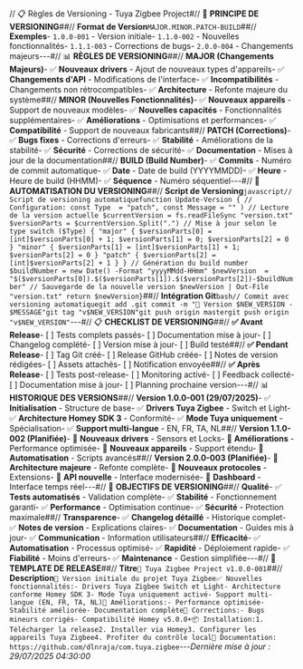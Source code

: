 // 📋 Règles de Versioning - Tuya Zigbee Project#// 🎯 **PRINCIPE DE VERSIONING**##// **Format de Version**```MAJOR.MINOR.PATCH-BUILD```##// **Exemples**- `1.0.0-001` - Version initiale- `1.1.0-002` - Nouvelles fonctionnalités- `1.1.1-003` - Corrections de bugs- `2.0.0-004` - Changements majeurs---#// 📊 **RÈGLES DE VERSIONING**##// **MAJOR (Changements Majeurs)**- ✅ **Nouveaux drivers** - Ajout de nouveaux types d'appareils- ✅ **Changements d'API** - Modifications de l'interface- ✅ **Incompatibilités** - Changements non rétrocompatibles- ✅ **Architecture** - Refonte majeure du système##// **MINOR (Nouvelles Fonctionnalités)**- ✅ **Nouveaux appareils** - Support de nouveaux modèles- ✅ **Nouvelles capacités** - Fonctionnalités supplémentaires- ✅ **Améliorations** - Optimisations et performances- ✅ **Compatibilité** - Support de nouveaux fabricants##// **PATCH (Corrections)**- ✅ **Bugs fixes** - Corrections d'erreurs- ✅ **Stabilité** - Améliorations de la stabilité- ✅ **Sécurité** - Corrections de sécurité- ✅ **Documentation** - Mises à jour de la documentation##// **BUILD (Build Number)**- ✅ **Commits** - Numéro de commit automatique- ✅ **Date** - Date de build (YYYYMMDD)- ✅ **Heure** - Heure de build (HHMM)- ✅ **Séquence** - Numéro séquentiel---#// 🔧 **AUTOMATISATION DU VERSIONING**##// **Script de Versioning**```javascript// Script de versioning automatiquefunction Update-Version { // Configuration: const Type  = "patch", const Message = "" ) // Lecture de la version actuelle $currentVersion = fs.readFileSync "version.txt" $versionParts = $currentVersion.Split(".") // Mise à jour selon le type switch ($Type) { "major" { $versionParts[0] = [int]$versionParts[0] + 1; $versionParts[1] = 0; $versionParts[2] = 0 } "minor" { $versionParts[1] = [int]$versionParts[1] + 1; $versionParts[2] = 0 } "patch" { $versionParts[2] = [int]$versionParts[2] + 1 } } // Génération du build number $buildNumber = new Date() -Format "yyyyMMdd-HHmm" $newVersion  = "$($versionParts[0]).$($versionParts[1]).$($versionParts[2])-$buildNumber" // Sauvegarde de la nouvelle version $newVersion | Out-File "version.txt" return $newVersion}```##// **Intégration Git**```bash// Commit avec versioning automatiquegit add .git commit -m "🔧 Version $NEW_VERSION - $MESSAGE"git tag "v$NEW_VERSION"git push origin mastergit push origin "v$NEW_VERSION"```---#// 📋 **CHECKLIST DE VERSIONING**##// **✅ Avant Release**- [ ] Tests complets passés- [ ] Documentation mise à jour- [ ] Changelog complété- [ ] Version mise à jour- [ ] Build testé##// **✅ Pendant Release**- [ ] Tag Git créé- [ ] Release GitHub créée- [ ] Notes de version rédigées- [ ] Assets attachés- [ ] Notification envoyée##// **✅ Après Release**- [ ] Tests post-release- [ ] Monitoring activé- [ ] Feedback collecté- [ ] Documentation mise à jour- [ ] Planning prochaine version---#// 📊 **HISTORIQUE DES VERSIONS**##// **Version 1.0.0-001 (29/07/2025)**- ✅ **Initialisation** - Structure de base- ✅ **Drivers Tuya Zigbee** - Switch et Light- ✅ **Architecture Homey SDK 3** - Conformité- ✅ **Mode Tuya uniquement** - Spécialisation- ✅ **Support multi-langue** - EN, FR, TA, NL##// **Version 1.1.0-002 (Planifiée)**- 🔄 **Nouveaux drivers** - Sensors et Locks- 🔄 **Améliorations** - Performance optimisée- 🔄 **Nouveaux appareils** - Support étendu- 🔄 **Automatisation** - Scripts avancés##// **Version 2.0.0-003 (Planifiée)**- 🔄 **Architecture majeure** - Refonte complète- 🔄 **Nouveaux protocoles** - Extensions- 🔄 **API nouvelle** - Interface modernisée- 🔄 **Dashboard** - Interface temps réel---#// 🎯 **OBJECTIFS DE VERSIONING**##// **Qualité**- ✅ **Tests automatisés** - Validation complète- ✅ **Stabilité** - Fonctionnement garanti- ✅ **Performance** - Optimisation continue- ✅ **Sécurité** - Protection maximale##// **Transparence**- ✅ **Changelog détaillé** - Historique complet- ✅ **Notes de version** - Explications claires- ✅ **Documentation** - Guides mis à jour- ✅ **Communication** - Information utilisateurs##// **Efficacité**- ✅ **Automatisation** - Processus optimisé- ✅ **Rapidité** - Déploiement rapide- ✅ **Fiabilité** - Moins d'erreurs- ✅ **Maintenance** - Gestion simplifiée---#// 📝 **TEMPLATE DE RELEASE**##// **Titre**```🔧 Tuya Zigbee Project v1.0.0-001```##// **Description**```🎯 Version initiale du projet Tuya Zigbee✅ Nouvelles fonctionnalités:- Drivers Tuya Zigbee Switch et Light- Architecture conforme Homey SDK 3- Mode Tuya uniquement activé- Support multi-langue (EN, FR, TA, NL)🔧 Améliorations:- Performance optimisée- Stabilité améliorée- Documentation complète🐛 Corrections:- Bugs mineurs corrigés- Compatibilité Homey v5.0.0+📦 Installation:1. Télécharger la release2. Installer via Homey3. Configurer les appareils Tuya Zigbee4. Profiter du contrôle local📄 Documentation: https://github.com/dlnraja/com.tuya.zigbee```---*Dernière mise à jour : 29/07/2025 04:30:00*